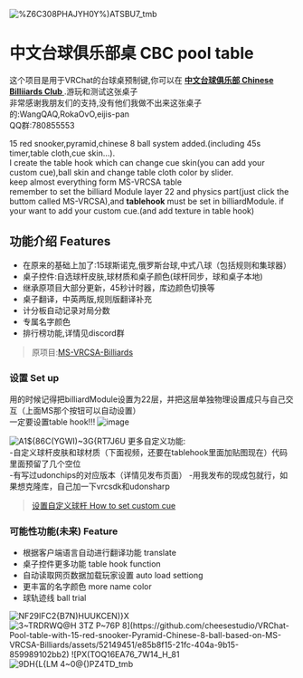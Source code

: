 ![%Z6C308PHAJYH0Y%)ATSBU7_tmb](https://github.com/user-attachments/assets/9004efdb-08a5-49f0-b482-461d8efb10cf)
# 中文台球俱乐部桌 CBC pool table

这个项目是用于VRChat的台球桌预制键,你可以在 **[中文台球俱乐部 Chinese Billiiards Club
](https://vrchat.com/home/launch?worldId=wrld_0a35397b-2e7d-4f01-8552-034ab8e76e2e
)**.游玩和测试这张桌子  
非常感谢我朋友们的支持,没有他们我做不出来这张桌子的:WangQAQ,RokaOvO,eijis-pan  
QQ群:780855553  

15 red snooker,pyramid,chinese 8 ball system added.(including 45s timer,table cloth,cue skin...).  
I create the table hook which can change cue skin(you can add your custom cue),ball skin and change table cloth color by slider.  
keep almost everything form MS-VRCSA table  
remember to set the billiard Module layer 22 and physics part(just click the buttom called MS-VRCSA),and **tablehook** must be set in billiardModule.
if your want to add your custom cue.(and add texture in table hook)  
## 功能介绍 Features
- 在原来的基础上加了:15球斯诺克,俄罗斯台球,中式八球（包括规则和集球器） 
- 桌子控件:自选球杆皮肤,球材质和桌子颜色(球杆同步，球和桌子本地)
- 继承原项目大部分更新，45秒计时器，库边颜色切换等
- 桌子翻译，中英两版,规则版翻译补充
- 计分板自动记录对局分数
- 专属名字颜色
- 排行榜功能,详情见discord群
> 原项目:[MS-VRCSA-Billiards](https://github.com/Sacchan-VRC/MS-VRCSA-Billiards)
### 设置 Set up
用的时候记得把billiardModule设置为22层，并把这层单独物理设置成只与自己交互（上面MS那个按钮可以自动设置）  
一定要设置table hook!!!
![image](https://github.com/user-attachments/assets/f453ae11-0735-4885-b700-87101d5971c7)

![A1${86C(YGWI)~3G{RT7J6U](https://github.com/user-attachments/assets/2e4d0cda-78aa-42a3-bbf0-c2da4d901561)
更多自定义功能:  
-自定义球杆皮肤和球材质（下面视频，还要在tablehook里面加贴图现在）代码里面预留了几个空位  
-有写过udonchips的对应版本（详情见发布页面） 
-用我发布的现成包就行，如果想克隆库，自己加一下vrcsdk和udonsharp  
> [设置自定义球杆 How to set custom cue](https://youtu.be/YnoQ9jsUg0k?si=EfdxX1FDMUZXM2RX)  
 
### 可能性功能(未来) Feature
- 根据客户端语言自动进行翻译功能 translate
- 桌子控件更多功能 table hook function
- 自动读取网页数据加载玩家设置 auto load settiong
- 更丰富的名字颜色 more name color
- 球轨迹线 ball trial

![NF29IFC2{B7N)HUUKCEN)}X](https://github.com/user-attachments/assets/fc395a06-372d-4e80-b94e-4ea9de94b671)
![3~TRDRWQ@H 3$TZ P~76P 8](https://github.com/cheesestudio/VRChat-Pool-table-with-15-red-snooker-Pyramid-Chinese-8-ball-based-on-MS-VRCSA-Billiards/assets/52149451/e85b8f15-21fc-404a-9b15-859989102bb2)
![P$X(TOQ16EA76_7W14_H_81](https://github.com/cheesestudio/VRChat-Pool-table-with-15-red-snooker-Pyramid-Chinese-8-ball-based-on-MS-VRCSA-Billiards/assets/52149451/e5f56b44-ea5d-410b-a725-9779f6455a6c)
![9DH{L{LM 4~0@{)PZ4TD_tmb](https://github.com/cheesestudio/VRChat-Pool-table-with-15-red-snooker-Pyramid-Chinese-8-ball-based-on-MS-VRCSA-Billiards/assets/52149451/7f894791-cf72-473e-bbe6-20bec9804917)
